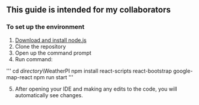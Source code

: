 ## This guide is intended for my collaborators

### To set up the environment

1. [Download and install node.js](https://nodejs.org/en/ "Download and install node.js")
2. Clone the repository
3. Open up the command prompt
4. Run command:

'''
cd *directory*\WeatherPI
npm install react-scripts react-bootstrap google-map-react
npm run start
'''

5. After opening your IDE and making any edits to the code, you will automatically see changes.
